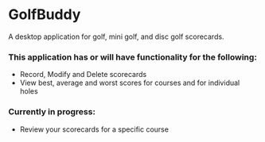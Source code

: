 # GolfBuddy
A desktop application for golf, mini golf, and disc golf scorecards.

### This application has or will have functionality for the following:
* Record, Modify and Delete scorecards
* View best, average and worst scores for courses and for individual holes

### Currently in progress:
* Review your scorecards for a specific course
